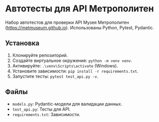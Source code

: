 # Автотесты для API Метрополитен

Набор автотестов для проверки API Музея Метрополитен (https://metmuseum.github.io).
Использованы Python, Pytest, Pydantic.

## Установка
1. Клонируйте репозиторий.
2. Создайте виртуальное окружение: `python -m venv venv`.
3. Активируйте: `.\venv\Scripts\activate` (Windows).
4. Установите зависимости: `pip install -r requirements.txt`.
5. Запустите тесты: `pytest test_api.py -v`.

## Файлы
- `models.py`: Pydantic-модели для валидации данных.
- `test_api.py`: Тесты для API.
- `requirements.txt`: Зависимости.